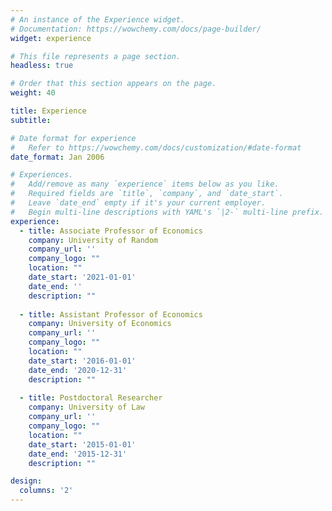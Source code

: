 ```yaml
---
# An instance of the Experience widget.
# Documentation: https://wowchemy.com/docs/page-builder/
widget: experience

# This file represents a page section.
headless: true

# Order that this section appears on the page.
weight: 40

title: Experience
subtitle:

# Date format for experience
#   Refer to https://wowchemy.com/docs/customization/#date-format
date_format: Jan 2006

# Experiences.
#   Add/remove as many `experience` items below as you like.
#   Required fields are `title`, `company`, and `date_start`.
#   Leave `date_end` empty if it's your current employer.
#   Begin multi-line descriptions with YAML's `|2-` multi-line prefix.
experience:
  - title: Associate Professor of Economics
    company: University of Random
    company_url: ''
    company_logo: ""
    location: ""
    date_start: '2021-01-01'
    date_end: ''
    description: ""
        
  - title: Assistant Professor of Economics
    company: University of Economics
    company_url: ''
    company_logo: ""
    location: ""
    date_start: '2016-01-01'
    date_end: '2020-12-31'
    description: ""
    
  - title: Postdoctoral Researcher
    company: University of Law
    company_url: ''
    company_logo: ""
    location: ""
    date_start: '2015-01-01'
    date_end: '2015-12-31'
    description: ""

design:
  columns: '2'
---
```

